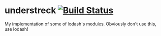 # understreck [![Build Status](https://travis-ci.org/emiljohansson/understreck.svg?branch=master)](https://travis-ci.org/emiljohansson/understreck)

My implementation of some of lodash's modules. Obviously don't use this, use lodash!
